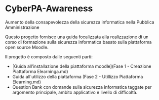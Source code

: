 # CyberPA-Awareness
Aumento della consapevolezza della sicurezza informatica nella Pubblica Amministrazione

Questo progetto fornisce una guida focalizzata alla realizzazione di un corso di formazione sulla sicurezza informatica basato sulla piattaforma open source Moodle.

Il progetto è composto dalle seguenti parti:
- [Guida all'installazione della piattaforma moodle](Fase 1 - Creazione Piattaforma Elearninga.md)
- Guida all'utilizzo della piattaforma 
  (Fase 2 - Utillizzo Piattaforma Elearning.md)
- Question Bank con domande sulla sicurezza informatica taggate per argomento principale, ambito applicativo e livello di difficoltà.

    
